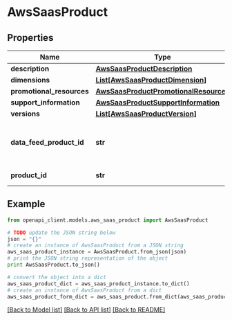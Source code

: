# AwsSaasProduct


## Properties
Name | Type | Description | Notes
------------ | ------------- | ------------- | -------------
**description** | [**AwsSaasProductDescription**](AwsSaasProductDescription.md) |  | [optional] 
**dimensions** | [**List[AwsSaasProductDimension]**](AwsSaasProductDimension.md) |  | [optional] 
**promotional_resources** | [**AwsSaasProductPromotionalResources**](AwsSaasProductPromotionalResources.md) |  | [optional] 
**support_information** | [**AwsSaasProductSupportInformation**](AwsSaasProductSupportInformation.md) |  | [optional] 
**versions** | [**List[AwsSaasProductVersion]**](AwsSaasProductVersion.md) |  | [optional] 
**data_feed_product_id** | **str** | The product Id in AWS Marketplace Data Feed Service. | [optional] 
**product_id** | **str** | AWS Product ID | [optional] 

## Example

```python
from openapi_client.models.aws_saas_product import AwsSaasProduct

# TODO update the JSON string below
json = "{}"
# create an instance of AwsSaasProduct from a JSON string
aws_saas_product_instance = AwsSaasProduct.from_json(json)
# print the JSON string representation of the object
print AwsSaasProduct.to_json()

# convert the object into a dict
aws_saas_product_dict = aws_saas_product_instance.to_dict()
# create an instance of AwsSaasProduct from a dict
aws_saas_product_form_dict = aws_saas_product.from_dict(aws_saas_product_dict)
```
[[Back to Model list]](../README.md#documentation-for-models) [[Back to API list]](../README.md#documentation-for-api-endpoints) [[Back to README]](../README.md)


